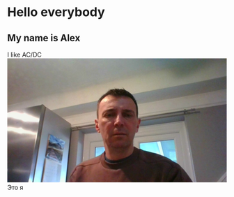 # Hello everybody
## My name is Alex
 I like AC/DC
 ![Это я](WIN_20230213_15_36_36_Pro.jpg)
 Это я
 